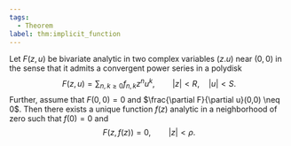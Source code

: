 ```yaml
---
tags:
  - Theorem
label: thm:implicit_function
---
```

Let $F(z,u)$ be bivariate analytic in two complex variables $(z.u)$ near $(0,0)$ in the sense that it admits a convergent power series in a polydisk
$$
F(z,u) = \sum_{n, k \geq 0} f_{n,k} z^n u^k, \qquad |z| < R, \quad |u| < S.
$$
Further, assume that $F(0,0) = 0$ and $\frac{\partial F}{\partial u}(0,0) \neq 0$. 
Then there exists a unique function $f(z)$ analytic in a neighborhood of zero such that $f(0) = 0$ and
$$
F(z,f(z)) = 0, \qquad |z| < \rho.
$$
